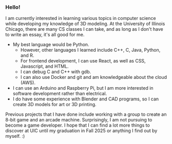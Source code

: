 ### Hello!
I am currently interested in learning various topics in computer science while developing my knowledge of 3D modeling. At the University of Illinois Chicago, there are many CS classes I can take, and as long as I don't have to write an essay, it's all good for me.

- My best language would be Python.
  - However, other languages I learned include C++, C, Java, Python, and R.
  - For frontend development, I can use React, as well as CSS, Javascript, and HTML.
  - I can debug C and C++ with gdb.
  - I can also use Docker and git and am knowledgeable about the cloud (AWS).
- I can use an Arduino and Raspberry Pi, but I am more interested in software development rather than electrical.
- I do have some experience with Blender and CAD programs, so I can create 3D models for art or 3D printing.

Previous projects that I have done include working with a group to create an 8-bit game and an arcade machine. Surprisingly, I am not pursuing to become a game developer.
I hope that I can find a lot more things to discover at UIC until my graduation in Fall 2025 or anything I find out by myself. :)

